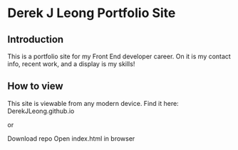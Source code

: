 # Derek J Leong Portfolio Site

## Introduction

This is a portfolio site for my Front End developer career.
On it is my contact info, recent work, and a display is my skills!

## How to view

This site is viewable from any modern device.
Find it here:
DerekJLeong.github.io

or

Download repo
Open index.html in browser
